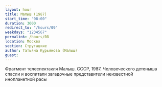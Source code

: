 ```yaml
---
layout: hour
title: Малыш (1987)
start_time: "08:00"
duration: 3600
redirect_to: "/hours/09"
weekdays: "1234567"
permalink: /hours/08
location: Москва
section: Стругацкие
author: Татьяна Курьянова (Малыш)
guest:
---
```


Фрагмент телеспектакля Малыш. СССР, 1987. Человеческого детеныша спасли и воспитали загадочные представители неизвестной инопланетной расы
